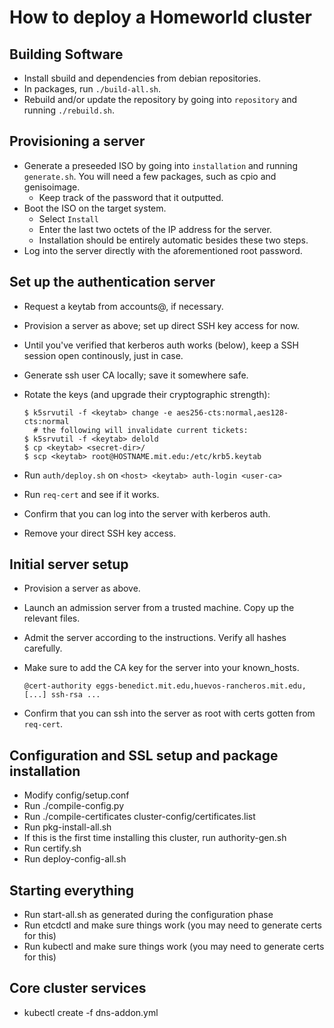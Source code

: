 # How to deploy a Homeworld cluster

## Building Software

 * Install sbuild and dependencies from debian repositories.
 * In packages, run `./build-all.sh`.
 * Rebuild and/or update the repository by going into `repository` and running
   `./rebuild.sh`.

## Provisioning a server

 * Generate a preseeded ISO by going into `installation` and running
   `generate.sh`. You will need a few packages, such as cpio and genisoimage.
   - Keep track of the password that it outputted.
 * Boot the ISO on the target system.
   - Select `Install`
   - Enter the last two octets of the IP address for the server.
   - Installation should be entirely automatic besides these two steps.
 * Log into the server directly with the aforementioned root password.

## Set up the authentication server

 * Request a keytab from accounts@, if necessary.
 * Provision a server as above; set up direct SSH key access for now.
 * Until you've verified that kerberos auth works (below), keep a SSH session
   open continously, just in case.
 * Generate ssh user CA locally; save it somewhere safe.
 * Rotate the keys (and upgrade their cryptographic strength):

       $ k5srvutil -f <keytab> change -e aes256-cts:normal,aes128-cts:normal
         # the following will invalidate current tickets:
       $ k5srvutil -f <keytab> delold
       $ cp <keytab> <secret-dir>/
       $ scp <keytab> root@HOSTNAME.mit.edu:/etc/krb5.keytab

 * Run `auth/deploy.sh` on `<host> <keytab> auth-login <user-ca>`
 * Run `req-cert` and see if it works.
 * Confirm that you can log into the server with kerberos auth.
 * Remove your direct SSH key access.

## Initial server setup

 * Provision a server as above.
 * Launch an admission server from a trusted machine. Copy up the relevant files.
 * Admit the server according to the instructions. Verify all hashes carefully.
 * Make sure to add the CA key for the server into your known_hosts.

       @cert-authority eggs-benedict.mit.edu,huevos-rancheros.mit.edu,[...] ssh-rsa ...

 * Confirm that you can ssh into the server as root with certs gotten from `req-cert`.

## Configuration and SSL setup and package installation

 * Modify config/setup.conf
 * Run ./compile-config.py
 * Run ./compile-certificates cluster-config/certificates.list <secrets-directory>
 * Run pkg-install-all.sh
 * If this is the first time installing this cluster, run authority-gen.sh
 * Run certify.sh
 * Run deploy-config-all.sh

## Starting everything

 * Run start-all.sh as generated during the configuration phase
 * Run etcdctl and make sure things work (you may need to generate certs for this)
 * Run kubectl and make sure things work (you may need to generate certs for this)

## Core cluster services

 * kubectl create -f dns-addon.yml
